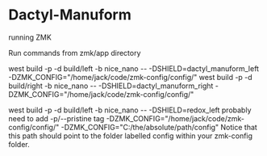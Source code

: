 # Dactyl-Manuform
running ZMK

Run commands from zmk/app directory


west build -p -d build/left -b nice_nano -- -DSHIELD=dactyl_manuform_left -DZMK_CONFIG="/home/jack/code/zmk-config/config/"
west build -p -d build/right -b nice_nano -- -DSHIELD=dactyl_manuform_right -DZMK_CONFIG="/home/jack/code/zmk-config/config/"

west build -p -d build/left -b nice_nano -- -DSHIELD=redox_left
probably need to add -p/--pristine tag
-DZMK_CONFIG="/home/jack/code/zmk-config/config/" 
-DZMK_CONFIG="C:/the/absolute/path/config" Notice that this path should point to the folder labelled config within your zmk-config folder.





